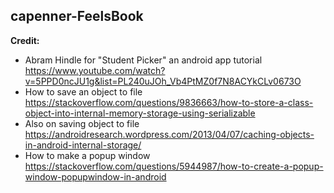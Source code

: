 ## capenner-FeelsBook

**Credit:**
 - Abram Hindle for "Student Picker" an android app tutorial https://www.youtube.com/watch?v=5PPD0ncJU1g&list=PL240uJOh_Vb4PtMZ0f7N8ACYkCLv0673O
 - How to save an object to file https://stackoverflow.com/questions/9836663/how-to-store-a-class-object-into-internal-memory-storage-using-serializable
 - Also on saving object to file https://androidresearch.wordpress.com/2013/04/07/caching-objects-in-android-internal-storage/
 - How to make a popup window https://stackoverflow.com/questions/5944987/how-to-create-a-popup-window-popupwindow-in-android
